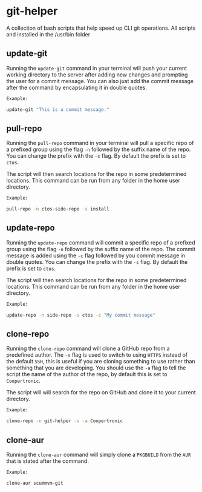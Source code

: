 # git-helper
A collection of bash scripts that help speed up CLI git operations.
All scripts and installed in the /usr/bin folder 

## update-git
Running the `update-git` command in your terminal will push your current working directory to the server after adding new changes and prompting the user for a commit message. You can also just add the commit message after the command by encapsulating it in double quotes.

```bash
Example:

update-git "This is a commit message."
```

## pull-repo

Running the `pull-repo` command in your terminal will pull a specific repo of a prefixed group using the flag `-n` followed by the suffix name of the repo. You can change the prefix with the `-s` flag. By default the prefix is set to `ctos`.

The script will then search locations for the repo in some predetermined locations. This command can be run from any folder in the home user directory.

```bash
Example:

pull-repo -n ctos-side-repo -s install
```

## update-repo

Running the `update-repo` command will commit a specific repo of a prefixed group using the flag `-n` followed by the suffix name of the repo. The commit message is added using the `-c` flag followed by you commit message in double quotes. You can change the prefix with the `-s` flag. By default the prefix is set to `ctos`.

The script will then search locations for the repo in some predetermined locations. This command can be run from any folder in the home user directory.

```bash
Example:

update-repo -n side-repo -s ctos -c "My commit message"
```

## clone-repo

Running the `clone-repo` command will clone a GitHub repo from a predefined author. The `-s` flag is used to switch to using `HTTPS` instead of the default `SSH`, this is useful if you are cloning something to use rather than something that you are developing. You should use the `-a` flag to tell the script the name of the author of the repo, by default this is set to `Coopertronic`.

The script will will search for the repo on GitHub and clone it to your current directory.

```bash
Example:

clone-repo -n git-helper -s -a Coopertronic
```

## clone-aur

Running the `clone-aur` command will simply clone a `PKGBUILD` from the `AUR` that is stated after the command.

```bash
Example:

clone-aur scummvm-git
```

